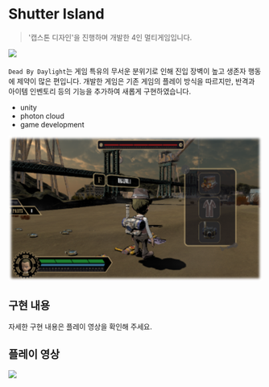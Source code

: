 # Shutter Island
> '캡스톤 디자인'을 진행하며 개발한 4인 멀티게임입니다.

![](image/dbd.png)

`Dead By Daylight`는 게임 특유의 무서운 분위기로 인해 진입 장벽이 높고 생존자 행동에 제약이 많은 편입니다.
개발한 게임은 기존 게임의 플레이 방식을 따르지만, 반격과 아이템 인벤토리 등의 기능을 추가하여 새롭게 구현하였습니다.
* unity
* photon cloud
* game development

![](image/main.png)

## 구현 내용
자세한 구현 내용은 플레이 영상을 확인해 주세요.

## 플레이 영상
[![][youtube-image]][play-url]

<!-- Markdown link & img dfn's -->
[youtube-image]: https://encrypted-tbn0.gstatic.com/images?q=tbn%3AANd9GcQ0W15QOoCkGdmGAT4yoszK-lomT0IYZmOkZ_m_cGhQJEoHyY-Z&usqp=CAU
[play-url]: https://youtu.be/zJ4DxAjeA8s
